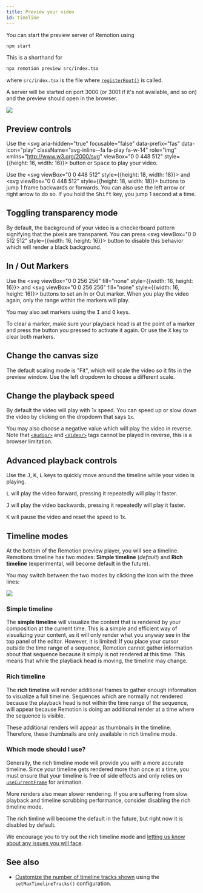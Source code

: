 ```yaml
---
title: Preview your video
id: timeline
---
```


You can start the preview server of Remotion using

```sh
npm start
```

This is a shorthand for

```bash
npx remotion preview src/index.tsx
```

where `src/index.tsx` is the file where [`registerRoot()`](/docs/register-root) is called.

A server will be started on port 3000 (or 3001 if it's not available, and so on) and the preview should open in the browser.

<img src="/img/timeline.png"></img>

## Preview controls

Use the <svg
aria-hidden="true"
focusable="false"
data-prefix="fas"
data-icon="play"
className="svg-inline--fa fa-play fa-w-14"
role="img"
xmlns="http://www.w3.org/2000/svg"
viewBox="0 0 448 512" style={{height: 16, width: 16}}><path
    fill="currentColor"
    d="M424.4 214.7L72.4 6.6C43.8-10.3 0 6.1 0 47.9V464c0 37.5 40.7 60.1 72.4 41.3l352-208c31.4-18.5 31.5-64.1 0-82.6z"
  /></svg> button or <kbd>Space</kbd> to play your video.

Use the <svg viewBox="0 0 448 512" style={{height: 18, width: 18}}><path fill="currentColor" d="M64 468V44c0-6.6 5.4-12 12-12h48c6.6 0 12 5.4 12 12v176.4l195.5-181C352.1 22.3 384 36.6 384 64v384c0 27.4-31.9 41.7-52.5 24.6L136 292.7V468c0 6.6-5.4 12-12 12H76c-6.6 0-12-5.4-12-12z" /></svg>
and <svg viewBox="0 0 448 512" style={{height: 18, width: 18}}><path fill="currentColor" d="M384 44v424c0 6.6-5.4 12-12 12h-48c-6.6 0-12-5.4-12-12V291.6l-195.5 181C95.9 489.7 64 475.4 64 448V64c0-27.4 31.9-41.7 52.5-24.6L312 219.3V44c0-6.6 5.4-12 12-12h48c6.6 0 12 5.4 12 12z" /></svg> buttons to jump 1 frame backwards or forwards. You can also use the left arrow or right arrow to do so. If you hold the <kbd>Shift</kbd> key, you jump 1 second at a time.

## Toggling transparency mode

By default, the background of your video is a checkerboard pattern signifying that the pixels are transparent. You can press <svg viewBox="0 0 512 512" style={{width: 16, height: 16}}> <path d="M480 0H32A32 32 0 0 0 0 32v448a32 32 0 0 0 32 32h448a32 32 0 0 0 32-32V32a32 32 0 0 0-32-32zm-32 256H256v192H64V256h192V64h192z"/></svg> button to disable this behavior which will render a black background.

## In / Out Markers

Use the <svg viewBox="0 0 256 256" fill="none" style={{width: 16, height: 16}}><path d="M158 25H99V230.5H158" stroke="black" strokeWidth="42" strokeLinecap="round" strokeLinejoin="round"/></svg> and <svg viewBox="0 0 256 256" fill="none" style={{width: 16, height: 16}}><path d="M98 25H157V230.5H98" stroke="black" strokeWidth="42" strokeLinecap="round" strokeLinejoin="round"/></svg> buttons to set an In or Out marker. When you play the video again, only the range within the markers will play.

You may also set markers using the <kbd>I</kbd> and <kbd>O</kbd> keys.

To clear a marker, make sure your playback head is at the point of a marker and press the button you pressed to activate it again. Or use the <kbd>X</kbd> key to clear both markers.

## Change the canvas size

The default scaling mode is "Fit", which will scale the video so it fits in the preview window. Use the left dropdown to choose a different scale.

## Change the playback speed

By default the video will play with 1x speed. You can speed up or slow down the video by clicking on the dropdown that says `1x`.

You may also choose a negative value which will play the video in reverse. Note that [`<Audio/>`](/docs/audio) and [`<Video/>`](/docs/video) tags cannot be played in reverse, this is a browser limitation.

## Advanced playback controls

Use the <kbd>J</kbd>, <kbd>K</kbd>, <kbd>L</kbd> keys to quickly move around the timeline while your video is playing.

<kbd>L</kbd> will play the video forward, pressing it repeatedly will play it faster.<br/>

<kbd>J</kbd> will play the video backwards, pressing it repeatedly will play it faster.<br/>

<kbd>K</kbd> will pause the video and reset the speed to 1x.

## Timeline modes

At the bottom of the Remotion preview player, you will see a timeline.
Remotions timeline has two modes: **Simple timeline** (_default_) and **Rich timeline** (experimental, will become default in the future).

You may switch between the two modes by clicking the icon with the three lines:

<img src="/img/timeline-toggle.png"></img>

### Simple timeline

The **simple timeline** will visualize the content that is rendered by your composition at the current time. This is a simple and efficient way of visualizing your content, as it will only render what you anyway see in the top panel of the editor. However, it is limited: If you place your cursor outside the time range of a sequence, Remotion cannot gather information about that sequence because it simply is not rendered at this time. This means that while the playback head is moving, the timeline may change.

### Rich timeline

The **rich timeline** will render additional frames to gather enough information to visualize a full timeline.
Sequences which are normally not rendered because the playback head is not within the time range of the sequence, will appear because Remotion is doing an additional render at a time where the sequence is visible.

These additional renders will appear as thumbnails in the timeline. Therefore, these thumbnails are only available in rich timeline mode.

### Which mode should I use?

Generally, the rich timeline mode will provide you with a more accurate timeline. Since your timeline gets rendered more than once at a time, you must ensure that your timeline is free of side effects and only relies on [`useCurrentFrame`](/docs/use-current-frame) for animation.

More renders also mean slower rendering. If you are suffering from slow playback and timeline scrubbing performance, consider disabling the rich timeline mode.

The rich timline will become the default in the future, but right now it is disabled by default.

We encourage you to try out the rich timeline mode and [letting us know about any issues you will face](https://github.com/remotion-dev/remotion/issues/new).

## See also

- [Customize the number of timeline tracks shown](/docs/config#setmaxtimelinetracks) using the `setMaxTimelineTracks()` configuration.
